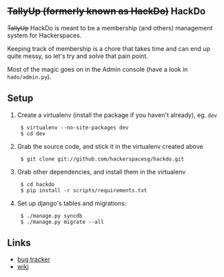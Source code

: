 <del>TallyUp (formerly known as HackDo)</del> HackDo
----------------------------------

<del>TallyUp</del> HackDo is meant to be a membership (and others) management system for Hackerspaces.

Keeping track of membership is a chore that takes time and can end up quite messy, so let's try and solve that pain point.

Most of the magic goes on in the Admin console (have a look in `hado/admin.py`).

Setup
-----

1. Create a virtualenv (install the package if you haven't already), eg. `dev`

        $ virtualenv --no-site-packages dev
        $ cd dev

2. Grab the source code, and stick it in the virtualenv created above

        $ git clone git://github.com/hackerspacesg/hackdo.git

3. Grab other dependencies, and install them in the virtualenv

        $ cd hackdo
        $ pip install -r scripts/requirements.txt
     
4. Set up django's tables and migrations:

        $ ./manage.py syncdb
        $ ./manage.py migrate --all

Links
-----

  - [bug tracker](https://www.pivotaltracker.com/projects/155751)
  - [wiki](http://hackerspacesg.pbworks.com/w/page/33279936/Project:-HackDo)
